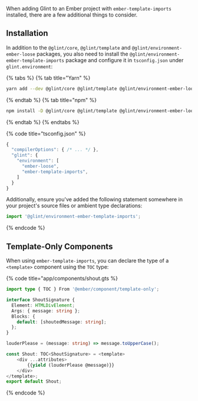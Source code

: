 When adding Glint to an Ember project with `ember-template-imports` installed, there are a few additional things to consider.

## Installation

In addition to the `@glint/core`, `@glint/template` and `@glint/environment-ember-loose` packages, you also need to install the `@glint/environment-ember-template-imports` package and configure it in `tsconfig.json` under `glint.environment`:

{% tabs %}
{% tab title="Yarn" %}

```sh
yarn add --dev @glint/core @glint/template @glint/environment-ember-loose @glint/environment-ember-template-imports
```

{% endtab %}
{% tab title="npm" %}

```sh
npm install -D @glint/core @glint/template @glint/environment-ember-loose @glint/environment-ember-template-imports
```

{% endtab %}
{% endtabs %}

{% code title="tsconfig.json" %}

```javascript
{
  "compilerOptions": { /* ... */ },
  "glint": {
    "environment": [
      "ember-loose",
      "ember-template-imports",
    ]
  }
}
```

Additionally, ensure you've added the following statement somewhere in your project's source files or ambient type declarations:

```typescript
import '@glint/environment-ember-template-imports';
```

{% endcode %}

## Template-Only Components

When using `ember-template-imports`, you can declare the type of a `<template>` component using the `TOC` type:

{% code title="app/components/shout.gts %}

```typescript
import type { TOC } From '@ember/component/template-only';

interface ShoutSignature {
  Element: HTMLDivElement;
  Args: { message: string };
  Blocks: {
    default: [shoutedMessage: string];
  };
}

louderPlease = (message: string) => message.toUpperCase();

const Shout: TOC<ShoutSignature> = <template>
    <div ...attributes>
        {{yield (louderPlease @message)}}
    </div>
</template>;
export default Shout;
```

{% endcode %}
